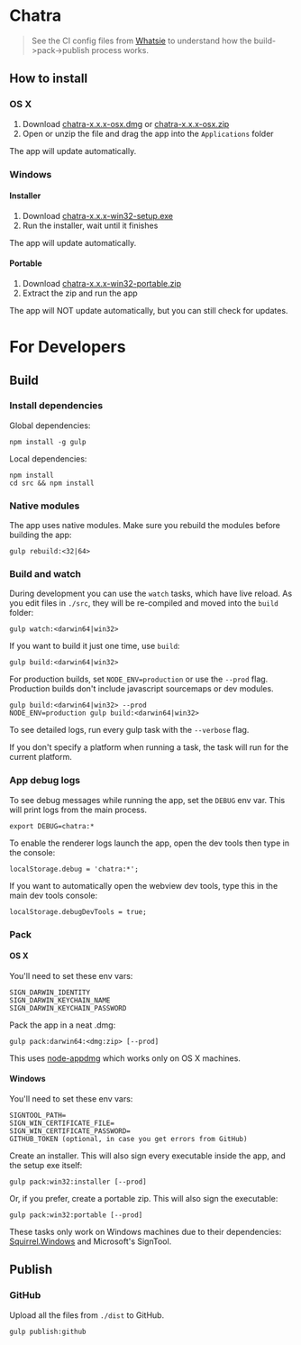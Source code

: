 # Chatra

> See the CI config files from [Whatsie](https://github.com/Aluxian/Whatsie) to understand how the build->pack->publish process works.

## How to install

### OS X

1. Download [chatra-x.x.x-osx.dmg][LR] or [chatra-x.x.x-osx.zip][LR]
2. Open or unzip the file and drag the app into the `Applications` folder

The app will update automatically.

### Windows

#### Installer

1. Download [chatra-x.x.x-win32-setup.exe][LR]
2. Run the installer, wait until it finishes

The app will update automatically.

#### Portable

1. Download [chatra-x.x.x-win32-portable.zip][LR]
2. Extract the zip and run the app

The app will NOT update automatically, but you can still check for updates.

# For Developers

## Build

### Install dependencies

Global dependencies:

```
npm install -g gulp
```

Local dependencies:

```
npm install
cd src && npm install
```

### Native modules

The app uses native modules. Make sure you rebuild the modules before building the app:

```
gulp rebuild:<32|64>
```

### Build and watch

During development you can use the `watch` tasks, which have live reload. As you edit files in `./src`, they will be re-compiled and moved into the `build` folder:

```
gulp watch:<darwin64|win32>
```

If you want to build it just one time, use `build`:

```
gulp build:<darwin64|win32>
```

For production builds, set `NODE_ENV=production` or use the `--prod` flag. Production builds don't include javascript sourcemaps or dev modules.

```
gulp build:<darwin64|win32> --prod
NODE_ENV=production gulp build:<darwin64|win32>
```

To see detailed logs, run every gulp task with the `--verbose` flag.

If you don't specify a platform when running a task, the task will run for the current platform.

### App debug logs

To see debug messages while running the app, set the `DEBUG` env var. This will print logs from the main process.

```
export DEBUG=chatra:*
```

To enable the renderer logs launch the app, open the dev tools then type in the console:

```
localStorage.debug = 'chatra:*';
```

If you want to automatically open the webview dev tools, type this in the main dev tools console:

```
localStorage.debugDevTools = true;
```

### Pack

#### OS X

You'll need to set these env vars:

```
SIGN_DARWIN_IDENTITY
SIGN_DARWIN_KEYCHAIN_NAME
SIGN_DARWIN_KEYCHAIN_PASSWORD
```

Pack the app in a neat .dmg:

```
gulp pack:darwin64:<dmg:zip> [--prod]
```

This uses [node-appdmg](https://www.npmjs.com/package/appdmg) which works only on OS X machines.

#### Windows

You'll need to set these env vars:

```
SIGNTOOL_PATH=
SIGN_WIN_CERTIFICATE_FILE=
SIGN_WIN_CERTIFICATE_PASSWORD=
GITHUB_TOKEN (optional, in case you get errors from GitHub)
```

Create an installer. This will also sign every executable inside the app, and the setup exe itself:

```
gulp pack:win32:installer [--prod]
```

Or, if you prefer, create a portable zip. This will also sign the executable:

```
gulp pack:win32:portable [--prod]
```

These tasks only work on Windows machines due to their dependencies: [Squirrel.Windows](https://github.com/Squirrel/Squirrel.Windows) and Microsoft's SignTool.

## Publish

### GitHub

Upload all the files from `./dist` to GitHub.

```
gulp publish:github
```

[LR]: https://github.com/chatr/desktop/releases/latest
